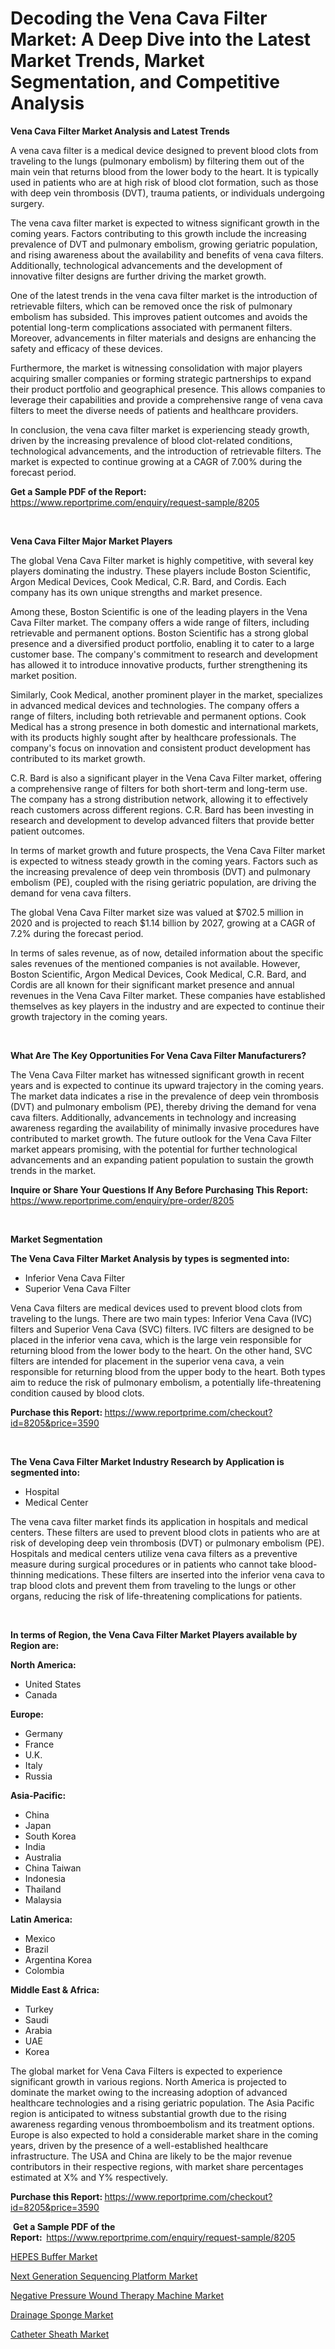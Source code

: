 <p><h1>Decoding the Vena Cava Filter Market: A Deep Dive into the Latest Market Trends, Market Segmentation, and Competitive Analysis</h1></p><p><strong>Vena Cava Filter Market Analysis and Latest Trends</strong></p>
<p><p>A vena cava filter is a medical device designed to prevent blood clots from traveling to the lungs (pulmonary embolism) by filtering them out of the main vein that returns blood from the lower body to the heart. It is typically used in patients who are at high risk of blood clot formation, such as those with deep vein thrombosis (DVT), trauma patients, or individuals undergoing surgery.</p><p>The vena cava filter market is expected to witness significant growth in the coming years. Factors contributing to this growth include the increasing prevalence of DVT and pulmonary embolism, growing geriatric population, and rising awareness about the availability and benefits of vena cava filters. Additionally, technological advancements and the development of innovative filter designs are further driving the market growth.</p><p>One of the latest trends in the vena cava filter market is the introduction of retrievable filters, which can be removed once the risk of pulmonary embolism has subsided. This improves patient outcomes and avoids the potential long-term complications associated with permanent filters. Moreover, advancements in filter materials and designs are enhancing the safety and efficacy of these devices.</p><p>Furthermore, the market is witnessing consolidation with major players acquiring smaller companies or forming strategic partnerships to expand their product portfolio and geographical presence. This allows companies to leverage their capabilities and provide a comprehensive range of vena cava filters to meet the diverse needs of patients and healthcare providers.</p><p>In conclusion, the vena cava filter market is experiencing steady growth, driven by the increasing prevalence of blood clot-related conditions, technological advancements, and the introduction of retrievable filters. The market is expected to continue growing at a CAGR of 7.00% during the forecast period.</p></p>
<p><strong>Get a Sample PDF of the Report:&nbsp;</strong> <a href="https://www.reportprime.com/enquiry/request-sample/8205">https://www.reportprime.com/enquiry/request-sample/8205</a></p>
<p>&nbsp;</p>
<p><strong>Vena Cava Filter Major Market Players</strong></p>
<p><p>The global Vena Cava Filter market is highly competitive, with several key players dominating the industry. These players include Boston Scientific, Argon Medical Devices, Cook Medical, C.R. Bard, and Cordis. Each company has its own unique strengths and market presence.</p><p>Among these, Boston Scientific is one of the leading players in the Vena Cava Filter market. The company offers a wide range of filters, including retrievable and permanent options. Boston Scientific has a strong global presence and a diversified product portfolio, enabling it to cater to a large customer base. The company's commitment to research and development has allowed it to introduce innovative products, further strengthening its market position.</p><p>Similarly, Cook Medical, another prominent player in the market, specializes in advanced medical devices and technologies. The company offers a range of filters, including both retrievable and permanent options. Cook Medical has a strong presence in both domestic and international markets, with its products highly sought after by healthcare professionals. The company's focus on innovation and consistent product development has contributed to its market growth.</p><p>C.R. Bard is also a significant player in the Vena Cava Filter market, offering a comprehensive range of filters for both short-term and long-term use. The company has a strong distribution network, allowing it to effectively reach customers across different regions. C.R. Bard has been investing in research and development to develop advanced filters that provide better patient outcomes.</p><p>In terms of market growth and future prospects, the Vena Cava Filter market is expected to witness steady growth in the coming years. Factors such as the increasing prevalence of deep vein thrombosis (DVT) and pulmonary embolism (PE), coupled with the rising geriatric population, are driving the demand for vena cava filters.</p><p>The global Vena Cava Filter market size was valued at $702.5 million in 2020 and is projected to reach $1.14 billion by 2027, growing at a CAGR of 7.2% during the forecast period.</p><p>In terms of sales revenue, as of now, detailed information about the specific sales revenues of the mentioned companies is not available. However, Boston Scientific, Argon Medical Devices, Cook Medical, C.R. Bard, and Cordis are all known for their significant market presence and annual revenues in the Vena Cava Filter market. These companies have established themselves as key players in the industry and are expected to continue their growth trajectory in the coming years.</p></p>
<p>&nbsp;</p>
<p><strong>What Are The Key Opportunities For Vena Cava Filter Manufacturers?</strong></p>
<p><p>The Vena Cava Filter market has witnessed significant growth in recent years and is expected to continue its upward trajectory in the coming years. The market data indicates a rise in the prevalence of deep vein thrombosis (DVT) and pulmonary embolism (PE), thereby driving the demand for vena cava filters. Additionally, advancements in technology and increasing awareness regarding the availability of minimally invasive procedures have contributed to market growth. The future outlook for the Vena Cava Filter market appears promising, with the potential for further technological advancements and an expanding patient population to sustain the growth trends in the market.</p></p>
<p><strong>Inquire or Share Your Questions If Any Before Purchasing This Report:</strong> <a href="https://www.reportprime.com/enquiry/pre-order/8205">https://www.reportprime.com/enquiry/pre-order/8205</a></p>
<p>&nbsp;</p>
<p><strong>Market Segmentation</strong></p>
<p><strong>The Vena Cava Filter Market Analysis by types is segmented into:</strong></p>
<p><ul><li>Inferior Vena Cava Filter</li><li>Superior Vena Cava Filter</li></ul></p>
<p><p>Vena Cava filters are medical devices used to prevent blood clots from traveling to the lungs. There are two main types: Inferior Vena Cava (IVC) filters and Superior Vena Cava (SVC) filters. IVC filters are designed to be placed in the inferior vena cava, which is the large vein responsible for returning blood from the lower body to the heart. On the other hand, SVC filters are intended for placement in the superior vena cava, a vein responsible for returning blood from the upper body to the heart. Both types aim to reduce the risk of pulmonary embolism, a potentially life-threatening condition caused by blood clots.</p></p>
<p><strong>Purchase this Report:&nbsp;</strong><a href="https://www.reportprime.com/checkout?id=8205&price=3590">https://www.reportprime.com/checkout?id=8205&price=3590</a></p>
<p>&nbsp;</p>
<p><strong>The Vena Cava Filter Market Industry Research by Application is segmented into:</strong></p>
<p><ul><li>Hospital</li><li>Medical Center</li></ul></p>
<p><p>The vena cava filter market finds its application in hospitals and medical centers. These filters are used to prevent blood clots in patients who are at risk of developing deep vein thrombosis (DVT) or pulmonary embolism (PE). Hospitals and medical centers utilize vena cava filters as a preventive measure during surgical procedures or in patients who cannot take blood-thinning medications. These filters are inserted into the inferior vena cava to trap blood clots and prevent them from traveling to the lungs or other organs, reducing the risk of life-threatening complications for patients.</p></p>
<p>&nbsp;</p>
<p><strong>In terms of Region, the Vena Cava Filter Market Players available by Region are:</strong></p>
<p>
    <p> <strong> North America: </strong>
        <ul>
            <li>United States</li>
            <li>Canada</li>
        </ul>
        </p> 
    <p> <strong> Europe: </strong>
        <ul>
            <li>Germany</li>
            <li>France</li>
            <li>U.K.</li>
            <li>Italy</li>
            <li>Russia</li>
        </ul>
        </p> 
    <p> <strong> Asia-Pacific: </strong>
        <ul>
            <li>China</li>
            <li>Japan</li>
            <li>South Korea</li>
            <li>India</li>
            <li>Australia</li>
            <li>China Taiwan</li>
            <li>Indonesia</li>
            <li>Thailand</li>
            <li>Malaysia</li>
        </ul>
        </p> 
    <p> <strong> Latin America: </strong>
        <ul>
            <li>Mexico</li>
            <li>Brazil</li>
            <li>Argentina Korea</li>
            <li>Colombia</li>
        </ul>
        </p> 
    <p> <strong> Middle East & Africa: </strong>
        <ul>
            <li>Turkey</li>
            <li>Saudi</li>
            <li>Arabia</li>
            <li>UAE</li>
            <li>Korea</li>
        </ul>
    </p>
    </p>
<p><p>The global market for Vena Cava Filters is expected to experience significant growth in various regions. North America is projected to dominate the market owing to the increasing adoption of advanced healthcare technologies and a rising geriatric population. The Asia Pacific region is anticipated to witness substantial growth due to the rising awareness regarding venous thromboembolism and its treatment options. Europe is also expected to hold a considerable market share in the coming years, driven by the presence of a well-established healthcare infrastructure. The USA and China are likely to be the major revenue contributors in their respective regions, with market share percentages estimated at X% and Y% respectively.</p></p>
<p><strong>Purchase this Report: </strong><a href="https://www.reportprime.com/checkout?id=8205&price=3590">https://www.reportprime.com/checkout?id=8205&price=3590</a></p>
<p>&nbsp;<strong>Get a Sample PDF of the Report:&nbsp;&nbsp;</strong><a href="https://www.reportprime.com/enquiry/request-sample/8205">https://www.reportprime.com/enquiry/request-sample/8205</a></p>
<p><strong></strong></p>
<p><p><a href="https://github.com/guneycigdem35/Market-Research-Report-List-1/blob/main/hepes-buffer-market.md">HEPES Buffer Market</a></p><p><a href="https://github.com/yoshih12/Market-Research-Report-List-1/blob/main/next-generation-sequencing-platform-market.md">Next Generation Sequencing Platform Market</a></p><p><a href="https://github.com/wwwkeltoum/Market-Research-Report-List-1/blob/main/negative-pressure-wound-therapy-machine-market.md">Negative Pressure Wound Therapy Machine Market</a></p><p><a href="https://github.com/changoleonlaverguenzanoexiste/Market-Research-Report-List-1/blob/main/drainage-sponge-market.md">Drainage Sponge Market</a></p><p><a href="https://github.com/mharielmesa/Market-Research-Report-List-1/blob/main/catheter-sheath-market.md">Catheter Sheath Market</a></p></p>